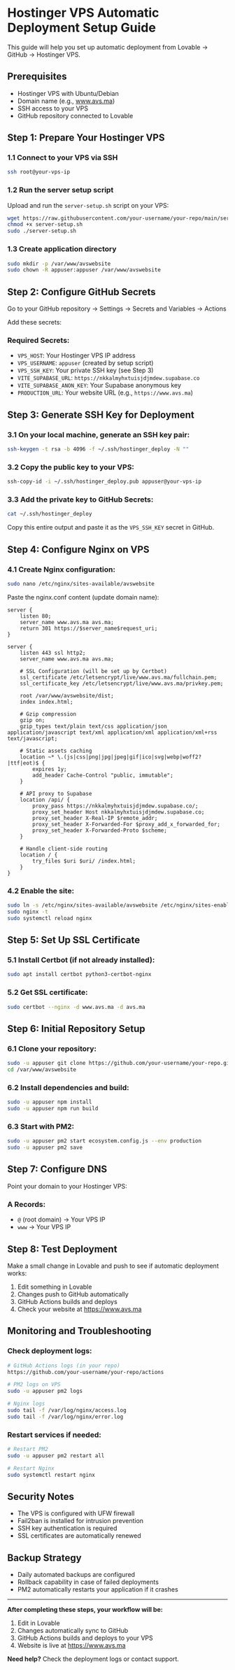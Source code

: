 # Hostinger VPS Automatic Deployment Setup Guide

This guide will help you set up automatic deployment from Lovable → GitHub → Hostinger VPS.

## Prerequisites
- Hostinger VPS with Ubuntu/Debian
- Domain name (e.g., www.avs.ma)
- SSH access to your VPS
- GitHub repository connected to Lovable

## Step 1: Prepare Your Hostinger VPS

### 1.1 Connect to your VPS via SSH
```bash
ssh root@your-vps-ip
```

### 1.2 Run the server setup script
Upload and run the `server-setup.sh` script on your VPS:
```bash
wget https://raw.githubusercontent.com/your-username/your-repo/main/server-setup.sh
chmod +x server-setup.sh
sudo ./server-setup.sh
```

### 1.3 Create application directory
```bash
sudo mkdir -p /var/www/avswebsite
sudo chown -R appuser:appuser /var/www/avswebsite
```

## Step 2: Configure GitHub Secrets

Go to your GitHub repository → Settings → Secrets and Variables → Actions

Add these secrets:

### Required Secrets:
- `VPS_HOST`: Your Hostinger VPS IP address
- `VPS_USERNAME`: `appuser` (created by setup script)
- `VPS_SSH_KEY`: Your private SSH key (see Step 3)
- `VITE_SUPABASE_URL`: `https://nkkalmyhxtuisjdjmdew.supabase.co`
- `VITE_SUPABASE_ANON_KEY`: Your Supabase anonymous key
- `PRODUCTION_URL`: Your website URL (e.g., `https://www.avs.ma`)

## Step 3: Generate SSH Key for Deployment

### 3.1 On your local machine, generate an SSH key pair:
```bash
ssh-keygen -t rsa -b 4096 -f ~/.ssh/hostinger_deploy -N ""
```

### 3.2 Copy the public key to your VPS:
```bash
ssh-copy-id -i ~/.ssh/hostinger_deploy.pub appuser@your-vps-ip
```

### 3.3 Add the private key to GitHub Secrets:
```bash
cat ~/.ssh/hostinger_deploy
```
Copy this entire output and paste it as the `VPS_SSH_KEY` secret in GitHub.

## Step 4: Configure Nginx on VPS

### 4.1 Create Nginx configuration:
```bash
sudo nano /etc/nginx/sites-available/avswebsite
```

Paste the nginx.conf content (update domain name):
```nginx
server {
    listen 80;
    server_name www.avs.ma avs.ma;
    return 301 https://$server_name$request_uri;
}

server {
    listen 443 ssl http2;
    server_name www.avs.ma avs.ma;

    # SSL Configuration (will be set up by Certbot)
    ssl_certificate /etc/letsencrypt/live/www.avs.ma/fullchain.pem;
    ssl_certificate_key /etc/letsencrypt/live/www.avs.ma/privkey.pem;

    root /var/www/avswebsite/dist;
    index index.html;

    # Gzip compression
    gzip on;
    gzip_types text/plain text/css application/json application/javascript text/xml application/xml application/xml+rss text/javascript;

    # Static assets caching
    location ~* \.(js|css|png|jpg|jpeg|gif|ico|svg|webp|woff2?|ttf|eot)$ {
        expires 1y;
        add_header Cache-Control "public, immutable";
    }

    # API proxy to Supabase
    location /api/ {
        proxy_pass https://nkkalmyhxtuisjdjmdew.supabase.co/;
        proxy_set_header Host nkkalmyhxtuisjdjmdew.supabase.co;
        proxy_set_header X-Real-IP $remote_addr;
        proxy_set_header X-Forwarded-For $proxy_add_x_forwarded_for;
        proxy_set_header X-Forwarded-Proto $scheme;
    }

    # Handle client-side routing
    location / {
        try_files $uri $uri/ /index.html;
    }
}
```

### 4.2 Enable the site:
```bash
sudo ln -s /etc/nginx/sites-available/avswebsite /etc/nginx/sites-enabled/
sudo nginx -t
sudo systemctl reload nginx
```

## Step 5: Set Up SSL Certificate

### 5.1 Install Certbot (if not already installed):
```bash
sudo apt install certbot python3-certbot-nginx
```

### 5.2 Get SSL certificate:
```bash
sudo certbot --nginx -d www.avs.ma -d avs.ma
```

## Step 6: Initial Repository Setup

### 6.1 Clone your repository:
```bash
sudo -u appuser git clone https://github.com/your-username/your-repo.git /var/www/avswebsite
cd /var/www/avswebsite
```

### 6.2 Install dependencies and build:
```bash
sudo -u appuser npm install
sudo -u appuser npm run build
```

### 6.3 Start with PM2:
```bash
sudo -u appuser pm2 start ecosystem.config.js --env production
sudo -u appuser pm2 save
```

## Step 7: Configure DNS

Point your domain to your Hostinger VPS:

### A Records:
- `@` (root domain) → Your VPS IP
- `www` → Your VPS IP

## Step 8: Test Deployment

Make a small change in Lovable and push to see if automatic deployment works:

1. Edit something in Lovable
2. Changes push to GitHub automatically
3. GitHub Actions builds and deploys
4. Check your website at https://www.avs.ma

## Monitoring and Troubleshooting

### Check deployment logs:
```bash
# GitHub Actions logs (in your repo)
https://github.com/your-username/your-repo/actions

# PM2 logs on VPS
sudo -u appuser pm2 logs

# Nginx logs
sudo tail -f /var/log/nginx/access.log
sudo tail -f /var/log/nginx/error.log
```

### Restart services if needed:
```bash
# Restart PM2
sudo -u appuser pm2 restart all

# Restart Nginx
sudo systemctl restart nginx
```

## Security Notes

- The VPS is configured with UFW firewall
- Fail2ban is installed for intrusion prevention
- SSH key authentication is required
- SSL certificates are automatically renewed

## Backup Strategy

- Daily automated backups are configured
- Rollback capability in case of failed deployments
- PM2 automatically restarts your application if it crashes

---

**After completing these steps, your workflow will be:**
1. Edit in Lovable
2. Changes automatically sync to GitHub
3. GitHub Actions builds and deploys to your VPS
4. Website is live at https://www.avs.ma

**Need help?** Check the deployment logs or contact support.